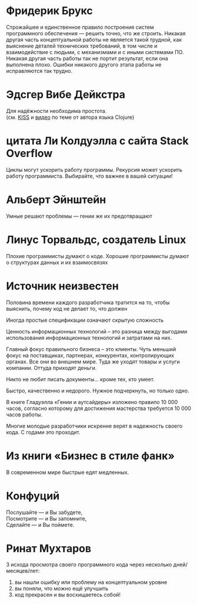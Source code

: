 # Фридерик Брукс

Строжайшее и единственное правило построения систем программного обеспечения — решить точно, что же строить. Никакая другая часть концептуальной работы не является такой трудной, как выяснение деталей технических требований, в том числе и взаимодействие с людьми, с механизмами и с иными системами ПО. Никакая другая часть работы так не портит результат, если она выполнена плохо. Ошибки никакого другого этапа работы не исправляются так трудно.
  

# Эдсгер Вибе Дейкстра

Для надёжности необходима простота.  
(cм. [KISS](https://en.wikipedia.org/wiki/KISS_principle) и [видео](https://www.infoq.com/presentations/Simple-Made-Easy) по теме от автора языка Clojure)
  

# цитата Ли Колдуэлла с сайта Stack Overflow

Циклы могут ускорить работу программы. Рекурсия может ускорить работу программиста. Выбирайте, что важнее в вашей ситуации!
  

# Альберт Эйнштейн

Умные решают проблемы — гении же их предотвращают
  

# Линус Торвальдс, создатель Linux

Плохие программисты думают о коде. Хорошие программисты думают о структурах данных и их взаимосвязях
  

# Источник неизвестен

Половина времени каждого разработчика тратится на то, чтобы выяснить, почему код не делает то, что должен

Иногда простые спецификации означают скрытую сложность

Ценность информационных технологий – это разница между выгодами использования информационных технологий и затратами на них.

Главный фокус правильного бизнеса – это клиенты. Чуть меньший фокус на поставщиках, партнерах, конкурентах, контролирующих органах. Все они во внешнем мире. Туда же уходят товары и услуги компании. Оттуда приходят деньги.

Никто не любит писать документы… кроме тех, кто умеет.  

Быстро, качественно и недорого. Нужное подчеркнуть, но только одно.

В книге Гладуэлла «Гении и аутсайдеры» изложено правило 10 000 часов, согласно которому для достижения мастерства требуется 10 000 часов работы.

Многие молодые разработчики искренне верят в надежность своего кода. C годами это проходит.

# Из книги «Бизнес в стиле фанк»

В современном мире быстрые едят медленных.

# Конфуций

Послушайте — и Вы забудете,  
Посмотрите — и Вы запомните,  
Сделайте — и Вы поймете.

# Ринат Мухтаров

3 исхода просмотра своего программного кода через несколько дней/месяцев/лет:

1. вы нашли ошибку или проблему на концептуальном уровне
1. вы поняли, что можно ещё улучшить
1. код прекрасен и вы восхищаетесь собой!
